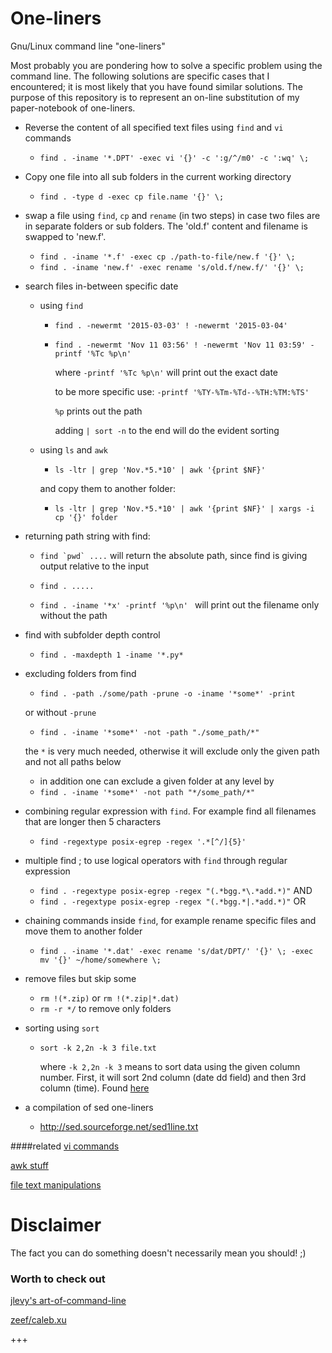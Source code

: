# One-liners
Gnu/Linux command line "one-liners"

Most probably you are pondering how to solve a specific problem using the command line. The following solutions are specific cases that I encountered; it is most likely that you have found similar solutions. The purpose of this repository is to represent an on-line substitution of my paper-notebook of one-liners.

- Reverse the content of all specified text files using `find` and `vi` commands 

	- `find . -iname '*.DPT' -exec vi '{}' -c ':g/^/m0' -c ':wq' \;`

- Copy one file into all sub folders in the current working directory 

	- `find . -type d -exec cp file.name '{}' \;`

- swap a file using `find`, `cp` and `rename` (in two steps) in case two files are in separate folders or sub folders. The 'old.f' content and filename is swapped to 'new.f'. 
	- `find . -iname '*.f' -exec cp ./path-to-file/new.f '{}' \;`
	- `find . -iname 'new.f' -exec rename 's/old.f/new.f/' '{}' \;`


- search files in-between specific date
	- using `find`
		- `find . -newermt '2015-03-03' ! -newermt '2015-03-04'` 
		- `find . -newermt 'Nov 11 03:56' ! -newermt 'Nov 11 03:59' -printf '%Tc %p\n'`

			where `-printf '%Tc %p\n'` will print out the exact date 
			
			to be more specific use: `-printf '%TY-%Tm-%Td--%TH:%TM:%TS'`

			`%p` prints out the path

			adding `| sort -n` to the end will do the evident sorting

	- using `ls` and `awk`
		- `ls -ltr | grep 'Nov.*5.*10' | awk '{print $NF}'`

		and copy them to another folder:

		- `ls -ltr | grep 'Nov.*5.*10' | awk '{print $NF}' | xargs -i cp '{}' folder`


- returning path string with find:

	- ``find `pwd` ....`` will return the absolute path, since find is giving output relative to the input 

	- `find . .....` 

	- `find . -iname '*x' -printf '%p\n' ` will print out the filename only without the path 


- find with subfolder depth control
	- `find . -maxdepth 1 -iname '*.py*` 

- excluding folders from find 
	- `find . -path ./some/path -prune -o -iname '*some*' -print`

	or without `-prune`

	- `find . -iname '*some*' -not -path "./some_path/*"` 
	
	the `*` is very much needed, otherwise it will exclude only the given path and not all paths below

	- in addition one can exclude a given folder at any level by 
	- `find . -iname '*some*' -not path "*/some_path/*"`
	

- combining regular expression with `find`. For example find all filenames that are longer then 5 characters
	- `find -regextype posix-egrep -regex '.*[^/]{5}'`

- multiple find ; to use logical operators with `find` through regular expression 
	- `find . -regextype posix-egrep -regex "(.*bgg.*\.*add.*)"`  AND
	- `find . -regextype posix-egrep -regex "(.*bgg.*|.*add.*)"`  OR


- chaining commands inside `find`, for example rename specific files and move them to another folder 
	- `find . -iname '*.dat' -exec rename 's/dat/DPT/' '{}' \; -exec mv '{}' ~/home/somewhere \;`

- remove files but skip some
	- `rm !(*.zip)` or `rm !(*.zip|*.dat)`
	- `rm -r */` to remove only folders 


- sorting using `sort`
	- `sort -k 2,2n -k 3 file.txt`

		where `-k 2,2n -k 3` means to sort data using the given column number. First, it will sort 2nd column (date dd field) and then 3rd column (time). Found [here](http://www.cyberciti.biz/faq/linux-unix-sort-date-data-using-sortcommand/)



- a compilation of sed one-liners 
	- http://sed.sourceforge.net/sed1line.txt


####related
[vi commands](https://github.com/bkocis/linux_rc-s/blob/master/playing_with_vi)

[awk stuff](https://github.com/bkocis/linux_rc-s/blob/master/playing_with_awk/)

[file text manipulations](https://github.com/bkocis/linux_rc-s/blob/master/file_text_manipulations/)

# Disclaimer 

The fact you can do something doesn't necessarily mean you should! ;)

### Worth to check out 

[jlevy's art-of-command-line](https://github.com/jlevy/the-art-of-command-line)  
 
[zeef/caleb.xu](https://unix-shell.zeef.com/caleb.xu)

+++
